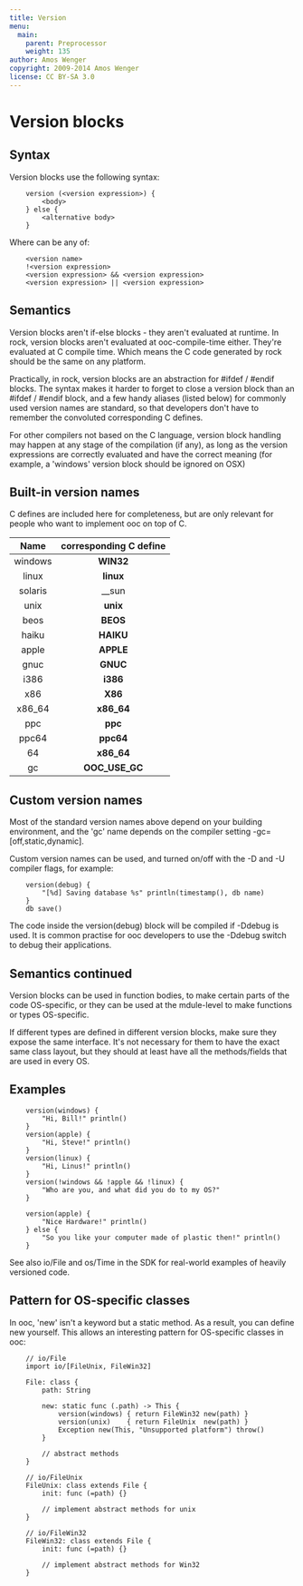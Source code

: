 ```yaml
---
title: Version
menu:
  main:
    parent: Preprocessor
    weight: 135
author: Amos Wenger
copyright: 2009-2014 Amos Wenger
license: CC BY-SA 3.0
---
```


Version blocks
==============

Syntax
------

Version blocks use the following syntax:

~~~
	version (<version expression>) {
		<body>
	} else {
		<alternative body>
	}
~~~

Where <version expression> can be any of:

~~~
	<version name>
	!<version expression>
	<version expression> && <version expression>
	<version expression> || <version expression>
~~~

Semantics
---------

Version blocks aren't if-else blocks - they aren't evaluated at runtime.
In rock, version blocks aren't evaluated at ooc-compile-time either.
They're evaluated at C compile time. Which means the C code generated by rock
should be the same on any platform.

Practically, in rock, version blocks are an abstraction for #ifdef / #endif blocks.
The syntax makes it harder to forget to close a version block than an #ifdef / #endif block,
and a few handy aliases (listed below) for commonly used version names are standard, so that developers
don't have to remember the convoluted corresponding C defines.

For other compilers not based on the C language, version block handling may happen at any
stage of the compilation (if any), as long as the version expressions are correctly evaluated
and have the correct meaning (for example, a 'windows' version block should be ignored on OSX)

Built-in version names
----------------------

C defines are included here for completeness, but are only relevant for people who want
to implement ooc on top of C.

|Name   |corresponding C define |
|:-----:|:---------------------:|
|windows|__WIN32__ || __WIN64__ |
|linux  |__linux__              |
|solaris|__sun                  |
|unix   |__unix__               |
|beos   |__BEOS__               |
|haiku  |__HAIKU__              |
|apple  |__APPLE__              |
|gnuc   |__GNUC__               |
|i386   |__i386__               |
|x86    |__X86__                |
|x86_64 |__x86_64__             |
|ppc    |__ppc__                |
|ppc64  |__ppc64__              |
|64     |__x86_64__ || __ppc64__|
|gc     |__OOC_USE_GC__         |

Custom version names
--------------------

Most of the standard version names above depend on your building environment, and the 'gc' name depends
on the compiler setting -gc=[off,static,dynamic].

Custom version names can be used, and turned on/off with the -D and -U compiler flags, for example:

~~~
	version(debug) {
		"[%d] Saving database %s" println(timestamp(), db name)
	}
	db save()
~~~

The code inside the version(debug) block will be compiled if -Ddebug is used. It is common practise for ooc developers
to use the -Ddebug switch to debug their applications.

Semantics continued
-------------------

Version blocks can be used in function bodies, to make certain parts of the code OS-specific, or
they can be used at the mdule-level to make functions or types OS-specific.

If different types are defined in different version blocks, make sure they expose the same interface.
It's not necessary for them to have the exact same class layout, but they should at least have all the
methods/fields that are used in every OS.

Examples
--------

~~~
	version(windows) {
		"Hi, Bill!" println()
	}
	version(apple) {
		"Hi, Steve!" println()
	}
	version(linux) {
		"Hi, Linus!" println()
	}
	version(!windows && !apple && !linux) {
		"Who are you, and what did you do to my OS?"
	}

	version(apple) {
		"Nice Hardware!" println()
	} else {
		"So you like your computer made of plastic then!" println()
	}
~~~

See also io/File and os/Time in the SDK for real-world examples of heavily versioned code.

Pattern for OS-specific classes
-------------------------------

In ooc, 'new' isn't a keyword but a static method. As a result, you can define new yourself.
This allows an interesting pattern for OS-specific classes in ooc:

~~~
	// io/File
	import io/[FileUnix, FileWin32]

	File: class {
		path: String

		new: static func (.path) -> This {
			version(windows) { return FileWin32 new(path) }
			version(unix)    { return FileUnix  new(path) }
			Exception new(This, "Unsupported platform") throw()
		}

		// abstract methods
	}

	// io/FileUnix
	FileUnix: class extends File {
		init: func (=path) {}

		// implement abstract methods for unix
	}

	// io/FileWin32
	FileWin32: class extends File {
		init: func (=path) {}

		// implement abstract methods for Win32
	}
~~~
